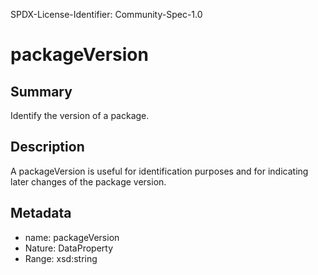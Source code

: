 SPDX-License-Identifier: Community-Spec-1.0

# packageVersion

## Summary

Identify the version of a package.

## Description

A packageVersion is useful for identification purposes and for indicating later changes of the package version.

## Metadata

- name: packageVersion
- Nature: DataProperty
- Range: xsd:string

